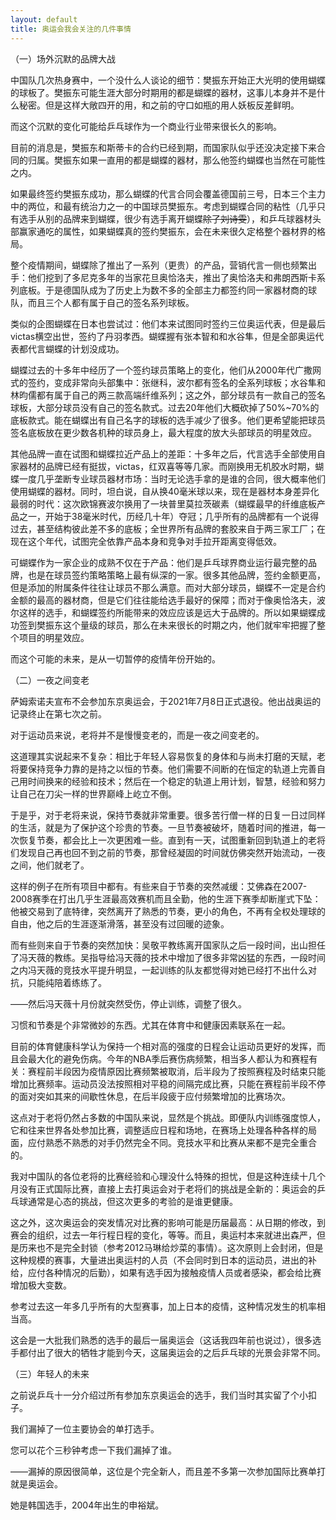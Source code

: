 ```yaml
---
layout: default
title: 奥运会我会关注的几件事情
---
```


（一）场外沉默的品牌大战

中国队几次热身赛中，一个没什么人谈论的细节：樊振东开始正大光明的使用蝴蝶的球板了。樊振东可能生涯大部分时期用的都是蝴蝶的器材，这事儿本身并不是什么秘密。但是这样大敞四开的用，和之前的守口如瓶的用人妖板反差鲜明。

而这个沉默的变化可能给乒乓球作为一个商业行业带来很长久的影响。

目前的消息是，樊振东和斯蒂卡的合约已经到期，而国家队似乎还没决定接下来合同的归属。樊振东如果一直用的都是蝴蝶的器材，那么他签约蝴蝶也当然在可能性之内。

如果最终签约樊振东成功，那么蝴蝶的代言合同会覆盖德国前三号，日本三个主力中的两位，和最有统治力之一的中国球员樊振东。考虑到蝴蝶合同的粘性（几乎只有选手从别的品牌来到蝴蝶，很少有选手离开蝴蝶~~除了刘诗雯~~），和乒乓球器材头部赢家通吃的属性，如果蝴蝶真的签约樊振东，会在未来很久定格整个器材界的格局。

整个疫情期间，蝴蝶除了推出了一系列（更贵）的产品，营销代言一侧也频繁出手：他们挖到了多尼克多年的当家花旦奥恰洛夫，推出了奥恰洛夫和弗朗西斯卡系列底板。于是德国队成为了历史上为数不多的全部主力都签约同一家器材商的球队，而且三个人都有属于自己的签名系列球板。

类似的企图蝴蝶在日本也尝试过：他们本来试图同时签约三位奥运代表，但是最后victas横空出世，签约了丹羽孝西。蝴蝶握有张本智和和水谷隼，但是全部奥运代表都代言蝴蝶的计划没成功。

蝴蝶过去的十多年中经历了一个签约球员策略上的变化，他们从2000年代广撒网式的签约，变成非常向头部集中：张继科，波尔都有签名的全系列球板；水谷隼和林昀儒都有属于自己的两三款高端纤维系列；这之外，部分球员有一款自己的签名球板，大部分球员没有自己的签名款式。过去20年他们大概砍掉了50%~70%的底板款式。能在蝴蝶出有自己名字的球板的选手减少了很多。他们更希望能把球员签名底板放在更少数各机种的球员身上，最大程度的放大头部球员的明星效应。

其他品牌一直在试图和蝴蝶拉近产品上的差距：十多年之后，代言选手全部使用自家器材的品牌已经有挺拔，victas，红双喜等等几家。而刚换用无机胶水时期，蝴蝶一度几乎垄断专业球员器材市场：当时无论选手拿的是谁的合同，很大概率他们使用蝴蝶的器材。同时，坦白说，自从换40毫米球以来，现在是器材本身差异化最弱的时代：这次欧锦赛波尔换用了一块普里莫拉茨碳素（蝴蝶最早的纤维底板产品之一，开始于38毫米时代，历经几十年）夺冠；几乎所有的品牌都有一个说得过去，甚至结构彼此差不多的底板；全世界所有品牌的套胶来自于两三家工厂；在现在这个年代，试图完全依靠产品本身和竞争对手拉开距离变得低效。

可蝴蝶作为一家企业的成熟不仅在于产品：他们是乒乓球界商业运行最完整的品牌，也是在球员签约策略策略上最有纵深的一家。很多其他品牌，签约金额更高，但是添加的附属条件往往让球员不那么满意。而对大部分球员，蝴蝶不一定是合约金额的最高的器材商，但是它们往往能给选手最好的保障；而对于像奥恰洛夫，波尔这样的选手，和蝴蝶签约所能带来的效应应该是远大于品牌的。所以如果蝴蝶成功签到樊振东这个量级的球员，那么在未来很长的时期之内，他们就牢牢把握了整个项目的明星效应。

而这个可能的未来，是从一切暂停的疫情年份开始的。



（二）一夜之间变老

萨姆索诺夫宣布不会参加东京奥运会，于2021年7月8日正式退役。他出战奥运的记录终止在第七次之前。

对于运动员来说，老将并不是慢慢变老的，而是一夜之间变老的。

这道理其实说起来不复杂：相比于年轻人容易恢复的身体和与尚未打磨的天赋，老将要保持竞争力靠的是持之以恒的节奏。他们需要不间断的在恒定的轨道上完善自己用时间换来的经验和技术；然后在一个稳定的轨道上用计划，智慧，经验和努力让自己在刀尖一样的世界巅峰上屹立不倒。

于是乎，对于老将来说，保持节奏就非常重要。很多苦行僧一样的日复一日过同样的生活，就是为了保护这个珍贵的节奏。一旦节奏被破坏，随着时间的推进，每一次恢复节奏，都会比上一次更困难一些。直到有一天，试图重新回到轨道上的老将们发现自己再也回不到之前的节奏，那曾经凝固的时间就仿佛突然开始流动，一夜之间，他们就老了。

这样的例子在所有项目中都有。有些来自于节奏的突然减缓：艾佛森在2007-2008赛季在打出几乎生涯最高效赛机而且全勤，他的生涯下赛季却断崖式下坠：他被交易到了底特律，突然离开了熟悉的节奏，更小的角色，不再有全权处理球的自由，他之后的生涯逐渐滑落，甚至没有过回暖的迹象。

而有些则来自于节奏的突然加快：吴敬平教练离开国家队之后一段时间，出山担任了冯天薇的教练。吴指导给冯天薇的技术中增加了很多非常凶猛的东西，一段时间之内冯天薇的竞技水平提升明显，一起训练的队友都觉得对她已经打不出什么对抗，只能纯陪着练练了。

——然后冯天薇十月份就突然受伤，停止训练，调整了很久。

习惯和节奏是个非常微妙的东西。尤其在体育中和健康因素联系在一起。

目前的体育健康科学认为保持一个相对高的强度的日程会让运动员更好的发挥，而且会最大化的避免伤病。今年的NBA季后赛伤病频繁，相当多人都认为和赛程有关：赛程前半段因为疫情原因比赛频繁被取消，后半段为了按照赛程及时结束只能增加比赛频率。运动员没法按照相对平稳的间隔完成比赛，只能在赛程前半段不停的面对突如其来的间歇性休息，在后半段疲于应付频繁增加的比赛场次。

这点对于老将仍然占多数的中国队来说，显然是个挑战。即便队内训练强度惊人，它和往来世界各处参加比赛，调整适应日程和场地，在赛场上处理各种各样的局面，应付熟悉不熟悉的对手仍然完全不同。竞技水平和比赛从来都不是完全重合的。

我对中国队的各位老将的比赛经验和心理没什么特殊的担忧，但是这种连续十几个月没有正式国际比赛，直接上去打奥运会对于老将们的挑战是全新的：奥运会的乒乓球通常是心态的挑战，但这次更多的考验的是谁更健康。

这之外，这次奥运会的突发情况对比赛的影响可能是历届最高：从日期的修改，到赛会的组织，过去一年行程日程的变化，等等。而且，奥运村本来就进出森严，但是历来也不是完全封锁（参考2012马琳给炒菜的事情）。这次原则上会封闭，但是这种规模的赛事，大量进出奥运村的人员（不会同时到日本的运动员，进出的补给，应付各种情况的后勤），如果有选手因为接触疫情人员或者感染，都会给比赛增加极大变数。

参考过去这一年多几乎所有的大型赛事，加上日本的疫情，这种情况发生的机率相当高。

这会是一大批我们熟悉的选手的最后一届奥运会（这话我四年前也说过），很多选手都付出了很大的牺牲才能到今天，这届奥运会的之后乒乓球的光景会非常不同。



（三）年轻人的未来

之前说乒乓十一分介绍过所有参加东京奥运会的选手，我们当时其实留了个小扣子。

我们漏掉了一位主要协会的单打选手。

您可以花个三秒钟考虑一下我们漏掉了谁。

——漏掉的原因很简单，这位是个完全新人，而且差不多第一次参加国际比赛单打就是奥运会。

她是韩国选手，2004年出生的申裕斌。






